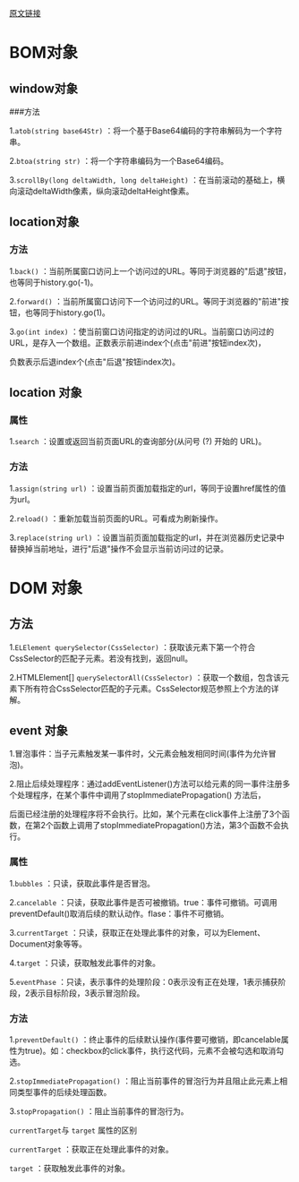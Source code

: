 [原文链接]('http://www.cnblogs.com/polk6/p/4957563.html')

# BOM对象

## window对象

###方法

1.`atob(string base64Str)` ：将一个基于Base64编码的字符串解码为一个字符串。

2.`btoa(string str)` ：将一个字符串编码为一个Base64编码。

3.`scrollBy(long deltaWidth, long deltaHeight)` ：在当前滚动的基础上，横向滚动deltaWidth像素，纵向滚动deltaHeight像素。

## location对象

### 方法

1.`back()` ：当前所属窗口访问上一个访问过的URL。等同于浏览器的"后退"按钮，也等同于history.go(-1)。

2.`forward()` ：当前所属窗口访问下一个访问过的URL。等同于浏览器的"前进"按钮，也等同于history.go(1)。

3.`go(int index)` ：使当前窗口访问指定的访问过的URL。当前窗口访问过的URL，是存入一个数组。正数表示前进index个(点击"前进"按钮index次)，

负数表示后退index个(点击"后退"按钮index次)。

## location 对象

### 属性

1.`search` ：设置或返回当前页面URL的查询部分(从问号 (?) 开始的 URL)。

### 方法

1.`assign(string url)` ：设置当前页面加载指定的url，等同于设置href属性的值为url。

2.`reload()` ：重新加载当前页面的URL。可看成为刷新操作。

3.`replace(string url)` ：设置当前页面加载指定的url，并在浏览器历史记录中替换掉当前地址，进行"后退"操作不会显示当前访问过的记录。

# DOM 对象

## 方法

1.`ELElement querySelector(CssSelector)` ：获取该元素下第一个符合CssSelector的匹配子元素。若没有找到，返回null。

2.HTMLElement[] `querySelectorAll(CssSelector)` ：获取一个数组，包含该元素下所有符合CssSelector匹配的子元素。CssSelector规范参照上个方法的详解。

## event 对象

1.冒泡事件：当子元素触发某一事件时，父元素会触发相同时间(事件为允许冒泡)。

2.阻止后续处理程序：通过addEventListener()方法可以给元素的同一事件注册多个处理程序，在某个事件中调用了stopImmediatePropagation() 方法后，

后面已经注册的处理程序将不会执行。比如，某个元素在click事件上注册了3个函数，在第2个函数上调用了stopImmediatePropagation()方法，第3个函数不会执行。

### 属性

1.`bubbles` ：只读，获取此事件是否冒泡。

2.`cancelable` ：只读，获取此事件是否可被撤销。true：事件可撤销。可调用preventDefault()取消后续的默认动作。flase：事件不可撤销。

3.`currentTarget` ：只读，获取正在处理此事件的对象，可以为Element、Document对象等等。

4.`target` ：只读，获取触发此事件的对象。

5.`eventPhase` ：只读，表示事件的处理阶段：0表示没有正在处理，1表示捕获阶段，2表示目标阶段，3表示冒泡阶段。

### 方法

1.`preventDefault()` ：终止事件的后续默认操作(事件要可撤销，即cancelable属性为true)。如：checkbox的click事件，执行这代码，元素不会被勾选和取消勾选。

2.`stopImmediatePropagation()` ：阻止当前事件的冒泡行为并且阻止此元素上相同类型事件的后续处理函数。

3.`stopPropagation()` ：阻止当前事件的冒泡行为。

`currentTarget`与 `target` 属性的区别

`currentTarget` ：获取正在处理此事件的对象。

`target` ：获取触发此事件的对象。

